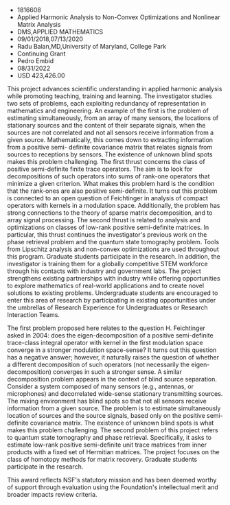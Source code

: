 
* 1816608
* Applied Harmonic Analysis to Non-Convex Optimizations and Nonlinear Matrix Analysis
* DMS,APPLIED MATHEMATICS
* 09/01/2018,07/13/2020
* Radu Balan,MD,University of Maryland, College Park
* Continuing Grant
* Pedro Embid
* 08/31/2022
* USD 423,426.00

This project advances scientific understanding in applied harmonic analysis
while promoting teaching, training and learning. The investigator studies two
sets of problems, each exploiting redundancy of representation in mathematics
and engineering. An example of the first is the problem of estimating
simultaneously, from an array of many sensors, the locations of stationary
sources and the content of their separate signals, when the sources are not
correlated and not all sensors receive information from a given source.
Mathematically, this comes down to extracting information from a positive semi-
definite covariance matrix that relates signals from sources to receptions by
sensors. The existence of unknown blind spots makes this problem challenging.
The first thrust concerns the class of positive semi-definite finite trace
operators. The aim is to look for decompositions of such operators into sums of
rank-one operators that minimize a given criterion. What makes this problem hard
is the condition that the rank-ones are also positive semi-definite. It turns
out this problem is connected to an open question of Feichtinger in analysis of
compact operators with kernels in a modulation space. Additionally, the problem
has strong connections to the theory of sparse matrix decomposition, and to
array signal processing. The second thrust is related to analysis and
optimizations on classes of low-rank positive semi-definite matrices. In
particular, this thrust continues the investigator's previous work on the phase
retrieval problem and the quantum state tomography problem. Tools from Lipschitz
analysis and non-convex optimizations are used throughout this program. Graduate
students participate in the research. In addition, the investigator is training
them for a globally competitive STEM workforce through his contacts with
industry and government labs. The project strengthens existing partnerships with
industry while offering opportunities to explore mathematics of real-world
applications and to create novel solutions to existing problems. Undergraduate
students are encouraged to enter this area of research by participating in
existing opportunities under the umbrellas of Research Experience for
Undergraduates or Research Interaction Teams.

The first problem proposed here relates to the question H. Feichtinger asked in
2004: does the eigen-decomposition of a positive semi-definite trace-class
integral operator with kernel in the first modulation space converge in a
stronger modulation space-sense? It turns out this question has a negative
answer; however, it naturally raises the question of whether a different
decomposition of such operators (not necessarily the eigen-decomposition)
converges in such a stronger sense. A similar decomposition problem appears in
the context of blind source separation. Consider a system composed of many
sensors (e.g., antennas, or microphones) and decorrelated wide-sense stationary
transmitting sources. The mixing environment has blind spots so that not all
sensors receive information from a given source. The problem is to estimate
simultaneously location of sources and the source signals, based only on the
positive semi-definite covariance matrix. The existence of unknown blind spots
is what makes this problem challenging. The second problem of this project
refers to quantum state tomography and phase retrieval. Specifically, it asks to
estimate low-rank positive semi-definite unit trace matrices from inner products
with a fixed set of Hermitian matrices. The project focuses on the class of
homotopy methods for matrix recovery. Graduate students participate in the
research.

This award reflects NSF's statutory mission and has been deemed worthy of
support through evaluation using the Foundation's intellectual merit and broader
impacts review criteria.
